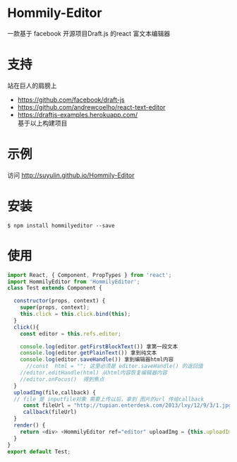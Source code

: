 # Hommily-Editor

一款基于 facebook 开源项目Draft.js 的react 富文本编辑器

# 支持

站在巨人的肩膀上   
* https://github.com/facebook/draft-js   
* https://github.com/andrewcoelho/react-text-editor   
* https://draftjs-examples.herokuapp.com/   
基于以上构建项目   

# 示例
访问 http://suyulin.github.io/Hommily-Editor

# 安装
    $ npm install hommilyeditor --save   

# 使用
```javascript
import React, { Component, PropTypes } from 'react';
import HommilyEditor from 'HommilyEditor';
class Test extends Component {

  constructor(props, context) {
    super(props, context);
    this.click = this.click.bind(this);
  }
  click(){
  	const editor = this.refs.editor;

  	console.log(editor.getFirstBlockText()) 拿第一段文本
  	console.log(editor.getPlainText()) 拿到纯文本
  	console.log(editor.saveHandle()) 拿到编辑器html内容
 	  //const  html = ""; 这里必须是 editor.saveHandle() 的返回值
  	//editor.editHandle(html) 从html内容恢复编辑器内容
    //editor.onFocus()  得到焦点
  }
  uploadImg(file,callback) {
  // file 是 inputfile对象 需要上传以后，拿到 图片的url 传给callback
  	 const fileUrl = "http://tupian.enterdesk.com/2013/lxy/12/9/3/1.jpg"
  	 callback(fileUrl)
  }
  render() {
    return <div> <HommilyEditor ref="editor" uploadImg = {this.uploadImg} /><button onClick={this.click}>点我呀</button> </div>;
  }
}
export default Test;

```
